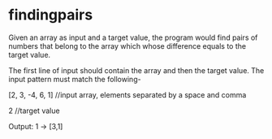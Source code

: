 # findingpairs
Given an array as input and a target value, the program would find pairs of numbers that belong to the array which whose difference equals to the target value.

The first line of input should contain the array and then the target value. The input pattern must match the following-

[2, 3, -4, 6, 1] //input array, elements separated by a space and comma

2 //target value

Output: 1 -> [3,1]
